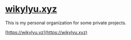 # [wikylyu.xyz](https://wikylyu.xyz)

This is my personal organization for some private projects.

[https://wikylyu.yz](https://wikylyu.xyz)
